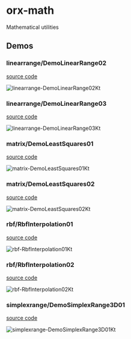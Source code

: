 # orx-math

Mathematical utilities
<!-- __demos__ -->
## Demos
### linearrange/DemoLinearRange02
[source code](src/jvmDemo/kotlin/linearrange/DemoLinearRange02.kt)

![linearrange-DemoLinearRange02Kt](https://raw.githubusercontent.com/openrndr/orx/media/orx-math/images/linearrange-DemoLinearRange02Kt.png)

### linearrange/DemoLinearRange03
[source code](src/jvmDemo/kotlin/linearrange/DemoLinearRange03.kt)

![linearrange-DemoLinearRange03Kt](https://raw.githubusercontent.com/openrndr/orx/media/orx-math/images/linearrange-DemoLinearRange03Kt.png)

### matrix/DemoLeastSquares01
[source code](src/jvmDemo/kotlin/matrix/DemoLeastSquares01.kt)

![matrix-DemoLeastSquares01Kt](https://raw.githubusercontent.com/openrndr/orx/media/orx-math/images/matrix-DemoLeastSquares01Kt.png)

### matrix/DemoLeastSquares02
[source code](src/jvmDemo/kotlin/matrix/DemoLeastSquares02.kt)

![matrix-DemoLeastSquares02Kt](https://raw.githubusercontent.com/openrndr/orx/media/orx-math/images/matrix-DemoLeastSquares02Kt.png)

### rbf/RbfInterpolation01
[source code](src/jvmDemo/kotlin/rbf/RbfInterpolation01.kt)

![rbf-RbfInterpolation01Kt](https://raw.githubusercontent.com/openrndr/orx/media/orx-math/images/rbf-RbfInterpolation01Kt.png)

### rbf/RbfInterpolation02
[source code](src/jvmDemo/kotlin/rbf/RbfInterpolation02.kt)

![rbf-RbfInterpolation02Kt](https://raw.githubusercontent.com/openrndr/orx/media/orx-math/images/rbf-RbfInterpolation02Kt.png)

### simplexrange/DemoSimplexRange3D01
[source code](src/jvmDemo/kotlin/simplexrange/DemoSimplexRange3D01.kt)

![simplexrange-DemoSimplexRange3D01Kt](https://raw.githubusercontent.com/openrndr/orx/media/orx-math/images/simplexrange-DemoSimplexRange3D01Kt.png)
